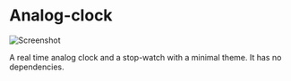# Analog-clock
![Screenshot](../master/Screenshot.JPG)

A real time analog clock and a stop-watch with a minimal theme.
It has no dependencies.
